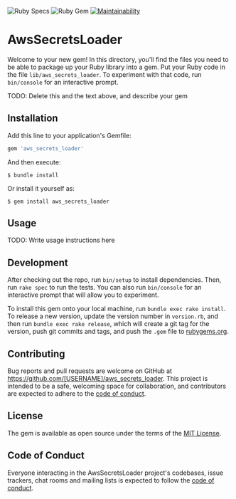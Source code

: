 ![Ruby Specs](https://github.com/iagopiimenta/aws_secrets_loader/workflows/Ruby%20Specs/badge.svg)
![Ruby Gem](https://github.com/iagopiimenta/aws_secrets_loader/workflows/Ruby%20Gem/badge.svg)
[![Maintainability](https://api.codeclimate.com/v1/badges/9d7543daf176ed025a45/maintainability)](https://codeclimate.com/github/iagopiimenta/aws_secrets_loader/maintainability)

# AwsSecretsLoader

Welcome to your new gem! In this directory, you'll find the files you need to be able to package up your Ruby library into a gem. Put your Ruby code in the file `lib/aws_secrets_loader`. To experiment with that code, run `bin/console` for an interactive prompt.

TODO: Delete this and the text above, and describe your gem

## Installation

Add this line to your application's Gemfile:

```ruby
gem 'aws_secrets_loader'
```

And then execute:

    $ bundle install

Or install it yourself as:

    $ gem install aws_secrets_loader

## Usage

TODO: Write usage instructions here

## Development

After checking out the repo, run `bin/setup` to install dependencies. Then, run `rake spec` to run the tests. You can also run `bin/console` for an interactive prompt that will allow you to experiment.

To install this gem onto your local machine, run `bundle exec rake install`. To release a new version, update the version number in `version.rb`, and then run `bundle exec rake release`, which will create a git tag for the version, push git commits and tags, and push the `.gem` file to [rubygems.org](https://rubygems.org).

## Contributing

Bug reports and pull requests are welcome on GitHub at https://github.com/[USERNAME]/aws_secrets_loader. This project is intended to be a safe, welcoming space for collaboration, and contributors are expected to adhere to the [code of conduct](https://github.com/[USERNAME]/aws_secrets_loader/blob/master/CODE_OF_CONDUCT.md).


## License

The gem is available as open source under the terms of the [MIT License](https://opensource.org/licenses/MIT).

## Code of Conduct

Everyone interacting in the AwsSecretsLoader project's codebases, issue trackers, chat rooms and mailing lists is expected to follow the [code of conduct](https://github.com/[USERNAME]/aws_secrets_loader/blob/master/CODE_OF_CONDUCT.md).
